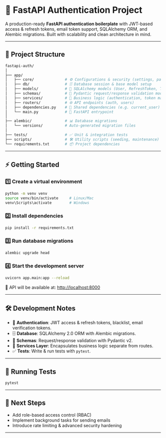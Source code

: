 # 🚀 FastAPI Authentication Project

A production-ready **FastAPI authentication boilerplate** with JWT-based access & refresh tokens, email token support, SQLAlchemy ORM, and Alembic migrations. Built with scalability and clean architecture in mind.

---

## 📂 Project Structure

```bash
fastapi-auth/
│
├── app/
│   ├── core/              # ⚙️ Configurations & security (settings, password hashing, JWT helpers)
│   ├── db/                # 🗄️ Database session & base model setup
│   ├── models/            # 🧩 SQLAlchemy models (User, RefreshToken, TokenBlacklist, EmailToken)
│   ├── schemas/           # 📜 Pydantic request/response validation models
│   ├── services/          # 🔐 Business logic (authentication, token management)
│   ├── routers/           # 🌐 API endpoints (auth, users)
│   ├── dependencies.py    # 🧷 Shared dependencies (e.g. current_user)
│   └── main.py            # 🚀 FastAPI entrypoint
│
├── alembic/               # 📊 Database migrations
│   └── versions/          # Auto-generated migration files
│
├── tests/                 # ✅ Unit & integration tests
├── scripts/               # 🛠️ Utility scripts (seeding, maintenance)
└── requirements.txt       # 📦 Project dependencies
```

---

## ⚡ Getting Started

### 1️⃣ Create a virtual environment

```bash
python -m venv venv
source venv/bin/activate     # Linux/Mac
venv\Scripts\activate        # Windows
```

### 2️⃣ Install dependencies

```bash
pip install -r requirements.txt
```

### 3️⃣ Run database migrations

```bash
alembic upgrade head
```

### 4️⃣ Start the development server

```bash
uvicorn app.main:app --reload
```

📍 API will be available at: [http://localhost:8000](http://localhost:8000)

---

## 🛠️ Development Notes

* 🔑 **Authentication**: JWT access & refresh tokens, blacklist, email verification tokens.
* 🗄️ **Database**: SQLAlchemy 2.0 ORM with Alembic migrations.
* 📜 **Schemas**: Request/response validation with Pydantic v2.
* 🔐 **Services Layer**: Encapsulates business logic separate from routes.
* ✅ **Tests**: Write & run tests with `pytest`.

---

## 🧪 Running Tests

```bash
pytest
```

---

## 🚧 Next Steps

* Add role-based access control (RBAC)
* Implement background tasks for sending emails
* Introduce rate limiting & advanced security hardening

---
